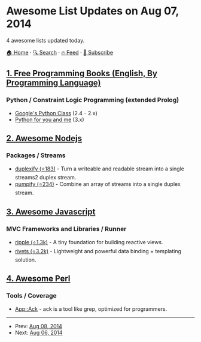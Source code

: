 # Awesome List Updates on Aug 07, 2014

4 awesome lists updated today.

[🏠 Home](/README.md) · [🔍 Search](https://www.trackawesomelist.com/search/) · [🔥 Feed](https://www.trackawesomelist.com/rss.xml) · [📮 Subscribe](https://trackawesomelist.us17.list-manage.com/subscribe?u=d2f0117aa829c83a63ec63c2f&id=36a103854c)



## [1. Free Programming Books (English, By Programming Language)](/content/EbookFoundation/free-programming-books/README.md)

### Python / Constraint Logic Programming (extended Prolog)

*   [Google's Python Class](https://developers.google.com/edu/python/) (2.4 - 2.x)
*   [Python for you and me](http://pymbook.readthedocs.org/en/py3/) (3.x)

## [2. Awesome Nodejs](/content/sindresorhus/awesome-nodejs/README.md)

### Packages / Streams

*   [duplexify (⭐183)](https://github.com/mafintosh/duplexify) - Turn a writeable and readable stream into a single streams2 duplex stream.
*   [pumpify (⭐234)](https://github.com/mafintosh/pumpify) - Combine an array of streams into a single duplex stream.

## [3. Awesome Javascript](/content/sorrycc/awesome-javascript/README.md)

### MVC Frameworks and Libraries / Runner

*   [ripple (⭐1.3k)](https://github.com/ripplejs/ripple) - A tiny foundation for building reactive views.
*   [rivets (⭐3.2k)](https://github.com/mikeric/rivets) - Lightweight and powerful data binding + templating solution.

## [4. Awesome Perl](/content/hachiojipm/awesome-perl/README.md)

### Tools / Coverage

*   [App::Ack](https://metacpan.org/pod/App::Ack) - ack is a tool like grep, optimized for programmers.

---

- Prev: [Aug 08, 2014](/content/2014/08/08/README.md)
- Next: [Aug 06, 2014](/content/2014/08/06/README.md)